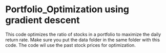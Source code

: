 # Portfolio_Optimization using gradient descent
This code optimizes the ratio of stocks in a portfolio to maximize the daily return rate. Make sure you put the data folder in the same folder with this code. The code wil use the past stock prices for optimization. 
